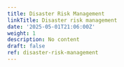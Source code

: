 ```yaml
---
title: Disaster Risk Management
linkTitle: Disaster risk management
date: '2025-05-01T21:06:00Z'
weight: 1
description: No content
draft: false
ref: disaster-risk-management
---
```


